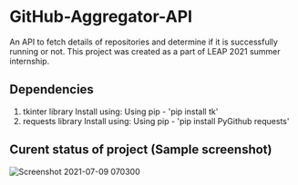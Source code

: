 # GitHub-Aggregator-API

An API to fetch details of repositories and determine if it is successfully running or not. This project was created as a part of LEAP 2021 summer internship.

## Dependencies

1. tkinter library 
   Install using: Using pip - 'pip install tk'
3. requests library
   Install using: Using pip - 'pip install PyGithub requests'

## Curent status of project (Sample screenshot)

![Screenshot 2021-07-09 070300](https://user-images.githubusercontent.com/54582161/125010276-d7281d00-e083-11eb-8387-f58b37bbc839.jpg)

